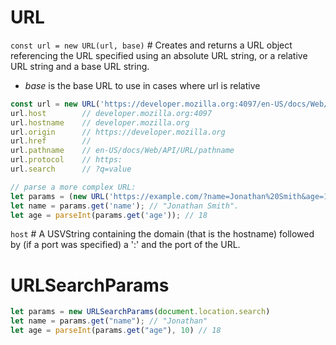 
# URL

`const url = new URL(url, base)` # Creates and returns a URL object referencing the URL specified using an absolute URL string, or a relative URL string and a base URL string.
* *base* is the base URL to use in cases where url is relative

```js
const url = new URL('https://developer.mozilla.org:4097/en-US/docs/Web/API/URL/pathname?q=value');
url.host 		// developer.mozilla.org:4097
url.hostname 	// developer.mozilla.org
url.origin 		// https://developer.mozilla.org
url.href 		// 
url.pathname	// en-US/docs/Web/API/URL/pathname
url.protocol 	// https:
url.search 		// ?q=value

// parse a more complex URL:
let params = (new URL('https://example.com/?name=Jonathan%20Smith&age=18')).searchParams; // read only
let name = params.get('name'); // "Jonathan Smith".
let age = parseInt(params.get('age')); // 18


```
`host` # A USVString containing the domain (that is the hostname) followed by (if a port was specified) a ':' and the port of the URL.

# URLSearchParams

```js
let params = new URLSearchParams(document.location.search)
let name = params.get("name"); // "Jonathan"
let age = parseInt(params.get("age"), 10) // 18
```

